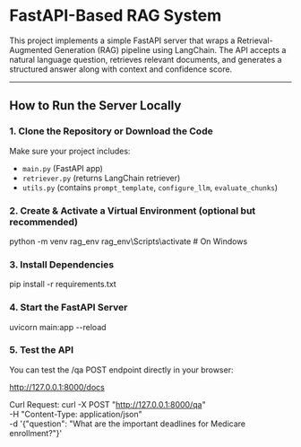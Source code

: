 # FastAPI-Based RAG System

This project implements a simple FastAPI server that wraps a Retrieval-Augmented Generation (RAG) pipeline using LangChain. The API accepts a natural language question, retrieves relevant documents, and generates a structured answer along with context and confidence score.

---

## How to Run the Server Locally

### 1. Clone the Repository or Download the Code

Make sure your project includes:

- `main.py` (FastAPI app)
- `retriever.py` (returns LangChain retriever)
- `utils.py` (contains `prompt_template`, `configure_llm`, `evaluate_chunks`)

### 2. Create & Activate a Virtual Environment (optional but recommended)

python -m venv rag_env
rag_env\Scripts\activate          # On Windows

### 3. Install Dependencies

pip install -r requirements.txt

### 4. Start the FastAPI Server 
uvicorn main:app --reload

### 5. Test the API
You can test the /qa POST endpoint directly in your browser:

http://127.0.0.1:8000/docs

Curl Request:
curl -X POST "http://127.0.0.1:8000/qa" \
  -H "Content-Type: application/json" \
  -d '{"question": "What are the important deadlines for Medicare enrollment?"}'






